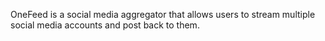 OneFeed is a social media aggregator that allows users to stream multiple social media accounts and post back to them.